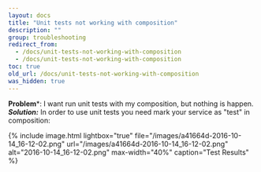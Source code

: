 ```yaml
---
layout: docs
title: "Unit tests not working with composition"
description: ""
group: troubleshooting
redirect_from:
  - /docs/unit-tests-not-working-with-composition
  - /docs/unit-tests-not-working-with-composition
toc: true
old_url: /docs/unit-tests-not-working-with-composition
was_hidden: true
---
```

**Problem***: I want run unit tests with my composition, but nothing is happen.
***Solution:*** In order to use unit tests you need mark your service as "test" in composition:

{% include 
image.html 
lightbox="true" 
file="/images/a41664d-2016-10-14_16-12-02.png" 
url="/images/a41664d-2016-10-14_16-12-02.png"
alt="2016-10-14_16-12-02.png" 
max-width="40%"
caption="Test Results"
%}
